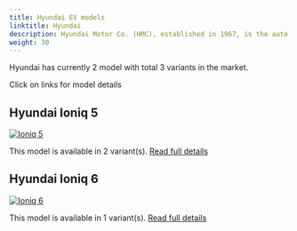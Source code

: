 ```yaml
---
title: Hyundai EV models
linktitle: Hyundai
description: Hyundai Motor Co. (HMC), established in 1967, is the auto sales leader in the Korean domestic market and exports vehicles to 190 countries worldwide. Hyundai Motor Co. operates the world's largest integrated automobile manufacturing facility in Ulsan, located on Korea's southeast coast. Their electric IONIQ series of EV has been popular.  
weight: 30
---
```

Hyundai has currently 2 model with total 3 variants in the market. 

Click on links for model details


## Hyundai Ioniq 5

[![Ioniq 5](https://media.evkx.net/multimedia/models/hyundai/ioniq_5/ioniq_5_long_range_2wd/main_1_st.jpg)](ioniq_5)

This model is available in 2 variant(s). 
[Read full details](ioniq_5/)

## Hyundai Ioniq 6

[![Ioniq 6](https://media.evkx.net/multimedia/models/hyundai/ioniq_6/ioniq_6_long_range_awd/main_1_st.jpg)](ioniq_6)

This model is available in 1 variant(s). 
[Read full details](ioniq_6/)
